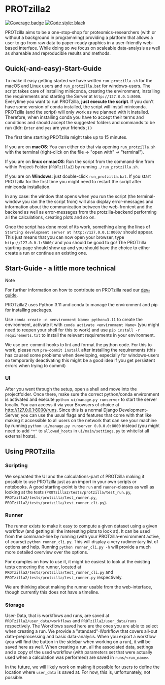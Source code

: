 # PROTzilla2
[![Coverage badge](https://github.com/antonneubauer/PROTzilla2/raw/python-coverage-comment-action-data/badge.svg)](https://github.com/antonneubauer/PROTzilla2/tree/python-coverage-comment-action-data)  [![Code style: black](https://img.shields.io/badge/code%20style-black-000000.svg)](https://github.com/psf/black)


PROTzilla aims to be a one-stop-shop for proteomics-researchers (with or without a background in programming) providing a platform that allows a user to go from raw data to paper-ready graphics in a user-friendly web-based interface. While doing so we focus on scaleable data-analysis as well as shareable and reproducible results and methods. 


## Quick(-and-easy)-Start-Guide
To make it easy getting started we have written `run_protzilla.sh` for the macOS and Linux users and `run_protzilla.bat` for windows-users. The script takes care of installing miniconda, creating the environment, installing the requirements and starting the Server at  `http://127.0.0.1:8000`. Everytime you want to run PROTzilla, **just execute the script**. If you don't have some version of conda installed, the script will install miniconda. PROTzilla (and the script) will only work as we planned with it installed. Therefore, when installing conda you have to accept their terms and conditions and should accept the suggested folders and commands to be run (tldr: `Enter` and `yes` are your friends ;) )

The first time starting PROTzilla might take up to 15 minutes.

If you are on **macOS**: You can either do that via opening `run_protzilla.sh` with the terminal (right-click on the file -> "open with" -> "terminal").

If you are on **linux or macOS**: Run the script from the command-line from within Project-Folder (`PROTzilla2`) by running `./run_protzilla.sh`.

If you are on **Windows**: just double-click `run_protzilla.bat`. If you start PROTzilla for the first time you might need to restart the script after miniconda installation.

In any case: the window that opens when you run the script (the terminal-window you ran the the script from) will also display error-messages and information about the communication between the web-frontent and the backend as well as error-messages from the protzilla-backend performing all the calculations, creating plots and so on.

Once the script has done most of its work, something along the lines of `Starting development server at http://127.0.0.1:8000/` should appear. This just means that you can now open your browser, type `http://127.0.0.1:8000/` and you should be good to go! The PROTzilla starting-page should show up and you should have the choice to either create a run or continue an existing one.


## Start-Guide - a little more technical
> [!NOTE]
> For further information on how to contribute on PROTzilla read our [dev-guide](./dev-guide.md).

PROTzilla2 uses Python 3.11 and conda to manage the environment and pip for installing packages.

Use `conda create -n <environment Name> python=3.11` to create the environment, activate it with `conda activate <environment Name>` (you might need to reopen your shell for this to work) and use `pip install -r requirements.txt` to install the relevant requirements in your environment.

We use pre-commit hooks to lint and format the python code. For this to work, please run `pre-commit install` after installing the requirements (this has caused some problems when developing, especially for windows-users so temporarily deactivating this might be a good idea if you get persistent errors when trying to commit)


### UI
After you went through the setup, open a shell and move into the projectfolder. Once there, make sure the correct python/conda environment is activated and execute `python ui/manage.py runserver` to start the server locally. You can access it via your Browsers of choice at  http://127.0.0.1:8000/runs. Since this is a normal Django Development-Server, you can use the usual flags and features that come with that like making it accessible to all users on the network that can see your machine by running `python ui/manage.py runserver 0.0.0.0:8000` instead (you might need to add `"*"` to `allowed_hosts` in `ui/main/settings.py` to whitelist all external hosts).


## Using PROTzilla
### Scripting
We separated the UI and the calculations-part of PROTzilla making it possible to use PROTzilla just as an import in your own scripts or notebooks. A good starting-point is the `run` and `runner`-classes as well as looking at the tests (`PROTzilla2/tests/protzilla/test_run.py`, `PROTzilla2/tests/protzilla/test_runner.py`, `PROTzilla2/tests/protzilla/test_runner_cli.py`).

### Runner
The runner exists to make it easy to compute a given dataset using a given workflow (and getting all the interesting plots to look at). It can be used from the command-line by running (with your PROTzilla-environment active, of course) `python runner_cli.py`. This will display a very rudimentary list of options and help. Running `python runner_cli.py -h` will provide a much more detailed overview over the options. 

For examples on how to use it, it might be easiest to look at the existing tests concering the runner, located at `PROTzilla2/tests/protzilla/test_runner_cli.py` and `PROTzilla2/tests/protzilla/test_runner.py` respectively.

We are thinking about making the runner usable from the web-interface, though currently this does not have a timeline.

### Storage
User-Data, that is workflows and runs, are saved at `PROTzilla2/user_data/workflows` and `PROTzilla2/user_data/runs` respectively. The Workflows saved here are the ones you are able to select when creating a run. We provide a "standard"-Workflow that covers all-out data-preprocessing and basic data-analysis. When you export a workflow (you will find the button in the sidebar when working on a run), it will be saved here as well.
When creating a run, all the associated data, settings and a copy of the used workflow (with parameters set that were actually used when a calculation was performed) are saved in `runs/<run_name>`.

In the future, we will likely work on making it possible for users to define the location where `user_data` is saved at. For now, this is, unfortunately, not possible.
